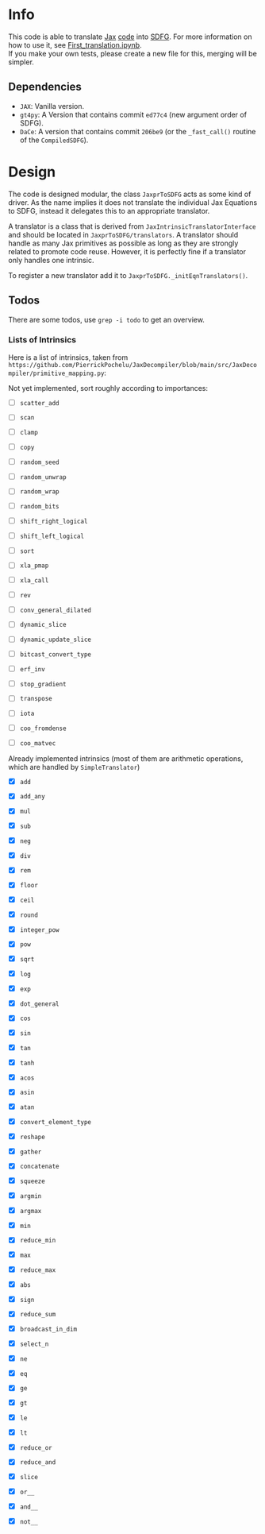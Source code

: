 # Info
This code is able to translate [Jax](https://github.com/google/jax) [code](https://jax.readthedocs.io/en/latest/jaxpr.html) into [SDFG](https://github.com/spcl/dace).
For more information on how to use it, see [First_translation.ipynb](./First_translation.ipynb).      
If you make your own tests, please create a new file for this, merging will be simpler.

## Dependencies
- `JAX`: Vanilla version.
- `gt4py`: A Version that contains commit `ed77c4` (new argument order of SDFG).
- `DaCe`: A version that contains commit `206be9` (or the `_fast_call()` routine of the `CompiledSDFG`).


# Design
The code is designed modular, the class `JaxprToSDFG` acts as some kind of driver.
As the name implies it does not translate the individual Jax Equations to SDFG, instead it delegates this to an appropriate translator.

A translator is a class that is derived from `JaxIntrinsicTranslatorInterface` and should be located in `JaxprToSDFG/translators`.
A translator should handle as many Jax primitives as possible as long as they are strongly related to promote code reuse.
However, it is perfectly fine if a translator only handles one intrinsic.

To register a new translator add it to `JaxprToSDFG._initEqnTranslators()`.


## Todos
There are some todos, use `grep -i todo` to get an overview.


### Lists of Intrinsics
Here is a list of intrinsics, taken from `https://github.com/PierrickPochelu/JaxDecompiler/blob/main/src/JaxDecompiler/primitive_mapping.py`:

Not yet implemented, sort roughly according to importances:
- [ ] `scatter_add`
- [ ] `scan`
- [ ] `clamp`
- [ ] `copy`
- [ ] `random_seed`
- [ ] `random_unwrap`
- [ ] `random_wrap`
- [ ] `random_bits`
- [ ] `shift_right_logical`
- [ ] `shift_left_logical`
- [ ] `sort`
- [ ] `xla_pmap`
- [ ] `xla_call`
- [ ] `rev`
- [ ] `conv_general_dilated`
- [ ] `dynamic_slice`
- [ ] `dynamic_update_slice`
- [ ] `bitcast_convert_type`
- [ ] `erf_inv`
- [ ] `stop_gradient`
- [ ] `transpose`
- [ ] `iota`
- [ ] `coo_fromdense`
- [ ] `coo_matvec`


Already implemented intrinsics (most of them are arithmetic operations, which are handled by `SimpleTranslator`)
- [x] `add`
- [x] `add_any`
- [x] `mul`
- [x] `sub`
- [x] `neg`
- [x] `div`
- [x] `rem`
- [x] `floor`
- [x] `ceil`
- [x] `round`
- [x] `integer_pow`
- [x] `pow`
- [x] `sqrt`
- [x] `log`
- [x] `exp`
- [x] `dot_general`
- [x] `cos`
- [x] `sin`
- [x] `tan`
- [x] `tanh`
- [x] `acos`
- [x] `asin`
- [x] `atan`
- [x] `convert_element_type`
- [x] `reshape`
- [x] `gather`
- [x] `concatenate`
- [x] `squeeze`
- [x] `argmin`
- [x] `argmax`
- [x] `min`
- [x] `reduce_min`
- [x] `max`
- [x] `reduce_max`
- [x] `abs`
- [x] `sign`
- [x] `reduce_sum`
- [x] `broadcast_in_dim`
- [x] `select_n`
- [x] `ne`
- [x] `eq`
- [x] `ge`
- [x] `gt`
- [x] `le`
- [x] `lt`
- [x] `reduce_or`
- [x] `reduce_and`
- [x] `slice`
- [x] `or__`
- [x] `and__`
- [x] `not__`


